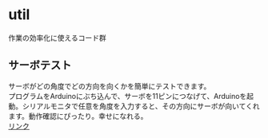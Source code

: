 # util
作業の効率化に使えるコード群
## サーボテスト
サーボがどの角度でどの方向を向くかを簡単にテストできます。  
プログラムをArduinoにぶち込んで、サーボを11ピンにつなげて、Arduinoを起動。シリアルモニタで任意を角度を入力すると、その方向にサーボが向いてくれます。動作確認にぴったり。幸せになれる。  
[リンク](https://github.com/omuct-fukaken/util/blob/main/servo_test.ino)

